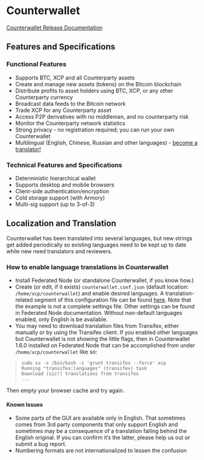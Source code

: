 Counterwallet
=============

[Counterwallet Release Documentation](https://github.com/CounterpartyXCP/counterwallet/releases)

Features and Specifications
---------------------------

### Functional Features

-  Supports BTC, XCP and all Counterparty assets
-  Create and manage new assets (tokens) on the Bitcoin blockchain
-  Distribute profits to asset holders using BTC, XCP, or any other
   Counterparty currency
-  Broadcast data feeds to the Bitcoin network
-  Trade XCP for any Counterparty asset
-  Access P2P derivatives with no middleman, and no counterparty risk
-  Monitor the Counterparty network statistics
-  Strong privacy - no registration required; you can run your own
   Counterwallet
-  Multilingual (English, Chinese, Russian and other languages) -
   [become a translator!](https://www.transifex.com/organization/counterparty/dashboard/counterwallet)

### Technical Features and Specifications

-  Deterministic hierarchical wallet
-  Supports desktop and mobile browsers
-  Client-side authentication/encryption
-  Cold storage support (with Armory)
-  Multi-sig support (up to 3-of-3)

Localization and Translation
----------------------------

Counterwallet has been translated into several languages, but new
strings get added periodically so existing languages need to be kept up
to date while new need translators and reviewers.

### How to enable language translations in Counterwallet

-  Install Federated Node (or standalone Counterwallet, if you know
   how.)
-  Create (or edit, if it exists) ``counterwallet.conf.json`` (default
   location: ``/home/xcp/counterwallet``) and enable desired languages.
   A translation-related segment of this configuration file can be found
   [here](https://github.com/CounterpartyXCP/counterwallet/blob/develop/counterwallet.conf.json.example). Note that the example is not a complete settings file. Other
   settings can be found in Federated Node documentation. Without
   non-default languages enabled, only English is be available.
-  You may need to download translation files from Transifex, either
   manually or by using the Transifex client. If you enabled other
   languages but Counterwallet is not showing the little flags, then in
   Counterwallet 1.6.0 installed on Federated Node that can be
   accomplished from under ``/home/xcp/counterwallet`` like so:

>     sudo su -s /bin/bash -c 'grunt transifex --force' xcp
>     Running "transifex:languages" (transifex) task
>     Download (sic!) translations from transifex
>     ...

   Then empty your browser cache and try again.

#### Known Issues

-  Some parts of the GUI are available only in English. That sometimes
   comes from 3rd party components that only support English and
   sometimes may be a consequence of a translation falling behind the
   English original. If you can confirm it’s the latter, please help us
   out or submit a bug report.
-  Numbering formats are not internationalized to lessen the confusion
